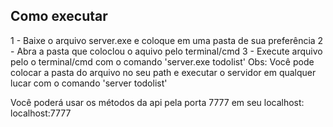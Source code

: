 ## Como executar
1 - Baixe o arquivo server.exe e coloque em uma pasta de sua preferência
2 - Abra a pasta que coloclou o aquivo pelo terminal/cmd
3 - Execute arquivo pelo o terminal/cmd com o comando 'server.exe todolist'
Obs: Você pode colocar a pasta do arquivo no seu path e executar o servidor em qualquer lucar com o comando 'server todolist'

Você poderá usar os métodos da api pela porta 7777 em seu localhost: localhost:7777
